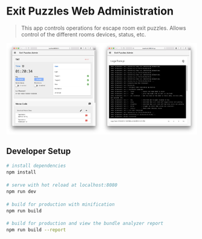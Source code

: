 # Exit Puzzles Web Administration

> This app controls operations for escape room exit puzzles.  Allows control of the different rooms devices, status, etc.  

![Sample](doc/both.png)


## Developer Setup

``` bash
# install dependencies
npm install

# serve with hot reload at localhost:8080
npm run dev

# build for production with minification
npm run build

# build for production and view the bundle analyzer report
npm run build --report
```